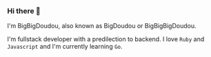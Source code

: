 ### Hi there 👋

I'm BigBigDoudou, also known as BigDoudou or BigBigBigDoudou.

I'm fullstack developer with a predilection to backend. I love `Ruby` and `Javascript` and I'm currently learning `Go`.
